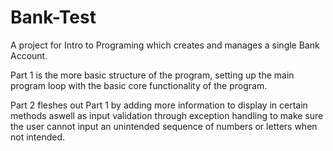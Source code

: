 # Bank-Test
A project for Intro to Programing which creates and manages a single Bank Account.

Part 1 is the more basic structure of the program, setting up the main program loop with the basic core functionality of the program. 

Part 2 fleshes out Part 1 by adding more information to display in certain methods aswell as input validation through exception handling to make sure the user cannot input an unintended sequence of numbers or letters when not intended.
